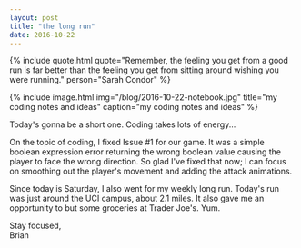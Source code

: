 ```yaml
---
layout: post
title: "the long run"
date: 2016-10-22
---
```


{% include quote.html
    quote="Remember, the feeling you get from a good run is far better than the feeling you get from sitting around wishing you were running."
    person="Sarah Condor" %}

{% include image.html
    img="/blog/2016-10-22-notebook.jpg"
    title="my coding notes and ideas"
    caption="my coding notes and ideas" %}

Today's gonna be a short one. Coding takes lots of energy...

On the topic of coding, I fixed Issue #1 for our game. It was a simple boolean expression error returning the wrong boolean value causing the player to face the wrong direction. So glad I've fixed that now; I can focus on smoothing out the player's movement and adding the attack animations.

Since today is Saturday, I also went for my weekly long run. Today's run was just around the UCI campus, about 2.1 miles. It also gave me an opportunity to but some groceries at Trader Joe's. Yum.

Stay focused,<br>
Brian

